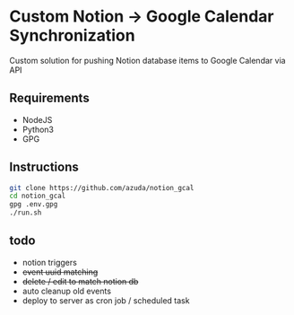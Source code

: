 # Custom Notion -> Google Calendar Synchronization

Custom solution for pushing Notion database items to Google Calendar via API

## Requirements

- NodeJS
- Python3
- GPG

## Instructions

```bash
git clone https://github.com/azuda/notion_gcal
cd notion_gcal
gpg .env.gpg
./run.sh
```

## todo

- notion triggers
- ~~event uuid matching~~
- ~~delete / edit to match notion db~~
- auto cleanup old events
- deploy to server as cron job / scheduled task
